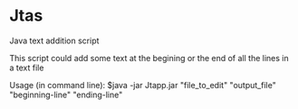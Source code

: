 # Jtas
Java text addition script

This script could add some text at the begining or the end of all the lines in a text file

Usage (in command line): $java -jar Jtapp.jar "file_to_edit" "output_file" "beginning-line" "ending-line"
